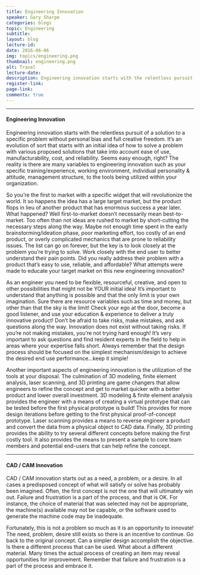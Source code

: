 ```yaml
---
title: Engineering Innovation
speaker: Gary Sharpe
categories: blogs
topic: Engineering
subtitle: 
layout: blog
lecture-id: 
date: 2016-06-06
img: topics/engineering.png
thumbnail: engineering.png
alt: Travel
lecture-date:
description: Engineering innovation starts with the relentless pursuit of a solution to a specific problem without personal bias and full creative freedom...
register-link:
page-link:
comments: true
---
```

<hr>

<h4>Engineering Innovation</h4>
Engineering innovation starts with the relentless pursuit of a solution to a specific problem without personal bias and full creative freedom.  It’s an evolution of sort that starts with an initial idea of how to solve a problem with various proposed solutions that take into account ease of use, manufacturability, cost, and reliability.  Seems easy enough, right?  The reality is there are many variables to engineering innovation such as your specific training/experience, working environment, individual personality & attitude, management structure, to the tools being utilized within your organization.
 
So you’re the first to market with a specific widget that will revolutionize the world.  It so happens the idea has a large target market, but the product flops in lieu of another product that has enormous success a year later.  What happened?  Well first-to-market doesn’t necessarily mean best-to-market.  Too often than not ideas are rushed to market by short-cutting the necessary steps along the way.  Maybe not enough time spent in the early brainstorming/ideation phase, poor marketing effort, too costly of an end product, or overly complicated mechanics that are prone to reliability issues.  The list can go on forever, but the key is to look closely at the problem you’re trying to solve.  Work closely with the end user to better understand their pain points.  Did you really address their problem with a product that’s easy to use, reliable, and affordable?  What attempts were made to educate your target market on this new engineering innovation?
 
As an engineer you need to be flexible, resourceful, creative, and open to other possibilities that might not be YOUR initial idea!  It’s important to understand that anything is possible and that the only limit is your own imagination.  Sure there are resource variables such as time and money, but other than that the sky is the limit!  Check your ego at the door, become a good listener, and use your education & experience to deliver a truly innovative product!  Don’t be afraid to take risks, make mistakes, and ask questions along the way.  Innovation does not exist without taking risks.  If you’re not making mistakes, you’re not trying hard enough!  It’s very important to ask questions and find resident experts in the field to help in areas where your expertise falls short.  Always remember that the design process should be focused on the simplest mechanism/design to achieve the desired end use performance…keep it simple!
 
Another important aspects of engineering innovation is the utilization of the tools at your disposal.  The culmination of 3D modeling, finite element analysis, laser scanning, and 3D printing are game changers that allow engineers to refine the concept and get to market quicker with a better product and lower overall investment.  3D modeling & finite element analysis provides the engineer with a means of creating a virtual prototype that can be tested before the first physical prototype is build!  This provides for more design iterations before getting to the first physical proof-of-concept prototype.  Laser scanning provides a means to reverse engineer a product and convert the data from a physical object to CAD data.  Finally, 3D printing provides the ability to try several different concepts before making the first costly tool.  It also provides the means to present a sample to core team members and potential end-users that can help refine the concept.

<hr>

<h4>CAD / CAM Innovation</h4>
CAD / CAM innovation starts out as a need, a problem, or a desire.  In all cases a predisposed concept of what will satisfy or solve has probably been imagined. Often, the first concept is not the one that will ultimately win out.  Failure and frustration is a part of the process, and that is OK. For instance, the choice of material that was selected may not be appropriate, the machine(s) available may not be capable, or the software used to generate the machine code may be inadequate.
 
Fortunately, this is not a problem so much as it is an opportunity to innovate!  The need, problem, desire still exists so there is an incentive to continue.  Go back to the original concept. Can a simpler design accomplish the objective.  Is there a different process that can be used. What about a different material. Many times the actual process of creating an item may reveal opportunities for improvement.  Remember that failure and frustration is a part of the process and embrace it. 